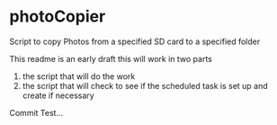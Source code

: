 # photoCopier
Script to copy Photos from a specified SD card to a specified folder


This readme is an early draft this will work in two parts
1) the script that will do the work
2) the script that will check to see if the scheduled task is set up and create if necessary

Commit Test...
